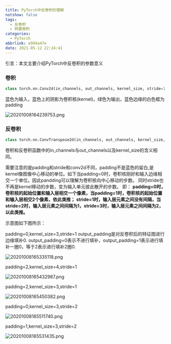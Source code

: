 ```yaml
---
title: PyTorch中反卷积的理解
notshow: false
tags:
  - 反卷积
  - 转置卷积
categories:
  - PyTorch
abbrlink: e994a47e
date: 2021-05-12 22:24:41
---
```


引言：本文主要介绍PyTorch中反卷积的参数意义

<!--more-->

### 卷积

```python
class torch.nn.Conv2d(in_channels, out_channels, kernel_size, stride=1, padding=0, groups=1, bias=True)
```

蓝色为输入，蓝色上的阴影为卷积核(kernel)，绿色为输出，蓝色边缘的白色框为padding

![20201008164239753.png](https://i.loli.net/2021/05/12/V1Z63CdmKkYBlMe.png)

### 反卷积

```python
class torch.nn.ConvTranspose2d(in_channels, out_channels, kernel_size, stride=1, padding=0, output_padding=0, bias=True)
```

卷积和反卷积函数中的in_channels与out_channels以及kernel_size的含义相同。

需要注意的是padding和stride和conv2d不同，padding不是蓝色的留白,是kernel像图像中心移动的单位。如下当padding=0时，卷积核刚好和输入边缘相交一个单位。因此pandding可以理解为卷积核向中心移动的步数。 同时stride也不再是kernel移动的步数，变为输入单元彼此散开的步数。
即：
**padding=0时，卷积核的起始位置和输入层相交一个像素，当padding=1时，卷积核的起始位置和输入层相交2个像素，依此类推；
stride=1时，输入层元素之间没有间隔，当stride=2时，输入层元素之间间隔为1，stride=3时，输入层元素之间间隔为2，以此类推。**

示意图如下图所示：

padding=0,kernel_size=3,stride=1
output_padding是对反卷积后的特征图进行边缘填补0.
output_padding=0表示不进行填补，output_padding=1表示进行填补一圈0，等于2表示进行填补2圈0.

![20201008165335118.png](https://i.loli.net/2021/05/12/uXN6tYkZJU4El7C.png)

padding=2,kernel_size=4,stride=1

![20201008165432987.png](https://i.loli.net/2021/05/12/RX34ZnjP1lpxHBk.png)

padding=2,kernel_size=3,stride=1

![20201008165450382.png](https://i.loli.net/2021/05/12/PdsEA1wf2QymZiR.png)

padding=0,kernel_size=3,stride=2

![20201008165511740.png](https://i.loli.net/2021/05/12/3xfmNu8jWM59rOS.png)

padding=1,kernel_size=3,stride=2

![20201008165531435.png](https://i.loli.net/2021/05/12/G32P46qh9LxRIan.png)